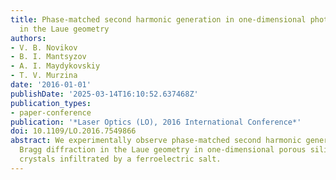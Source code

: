```yaml
---
title: Phase-matched second harmonic generation in one-dimensional photonic crystals
  in the Laue geometry
authors:
- V. B. Novikov
- B. I. Mantsyzov
- A. I. Maydykovskiy
- T. V. Murzina
date: '2016-01-01'
publishDate: '2025-03-14T16:10:52.637468Z'
publication_types:
- paper-conference
publication: '*Laser Optics (LO), 2016 International Conference*'
doi: 10.1109/LO.2016.7549866
abstract: We experimentally observe phase-matched second harmonic generation under
  Bragg diffraction in the Laue geometry in one-dimensional porous silica based photonic
  crystals infiltrated by a ferroelectric salt.
---
```

